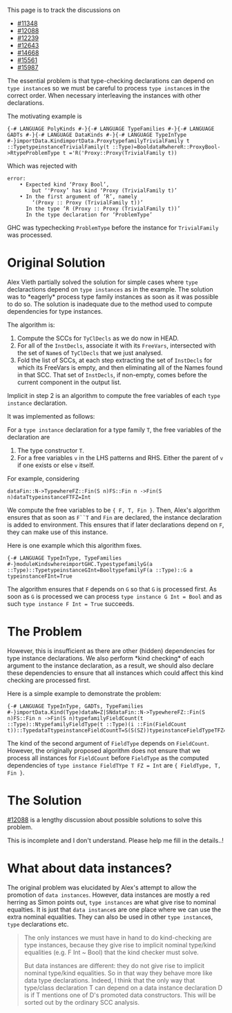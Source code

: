
This page is to track the discussions on

- [\#11348](https://gitlab.haskell.org//ghc/ghc/issues/11348)
- [\#12088](https://gitlab.haskell.org//ghc/ghc/issues/12088)
- [\#12239](https://gitlab.haskell.org//ghc/ghc/issues/12239)
- [\#12643](https://gitlab.haskell.org//ghc/ghc/issues/12643)
- [\#14668](https://gitlab.haskell.org//ghc/ghc/issues/14668)
- [\#15561](https://gitlab.haskell.org//ghc/ghc/issues/15561)
- [\#15987](https://gitlab.haskell.org//ghc/ghc/issues/15987)


The essential problem is that type-checking declarations can depend on `type instance`s so we must be careful to process `type instance`s in the correct order. When necessary interleaving the instances with other declarations.


The motivating example is

```
{-# LANGUAGE PolyKinds #-}{-# LANGUAGE TypeFamilies #-}{-# LANGUAGE GADTs #-}{-# LANGUAGE DataKinds #-}{-# LANGUAGE TypeInType #-}importData.KindimportData.ProxytypefamilyTrivialFamily t ::TypetypeinstanceTrivialFamily(t ::Type)=BooldataRwhereR::ProxyBool->RtypeProblemType t ='R('Proxy::Proxy(TrivialFamily t))
```


Which was rejected with

```wiki
error:
    • Expected kind ‘Proxy Bool’,
        but ‘'Proxy’ has kind ‘Proxy (TrivialFamily t)’
    • In the first argument of ‘R’, namely
        ‘(Proxy :: Proxy (TrivialFamily t))’
      In the type ‘R (Proxy :: Proxy (TrivialFamily t))’
      In the type declaration for ‘ProblemType’
```


GHC was typechecking `ProblemType` before the instance for `TrivialFamily` was processed.

# Original Solution


Alex Vieth partially solved the solution for simple cases where `type` declaractions depend on `type instances` as in the example. The solution was
to \*eagerly\* process type family instances as soon as it was possible to do so. The solution is inadequate due to the method used to compute dependencies for type instances. 


The algorithm is:

1. Compute the SCCs for `TyClDecls` as we do now in HEAD.
1. For all of the `InstDecls`, associate it with its `FreeVars`, intersected with the set of `Name`s of `TyClDecls` that we just analysed.
1. Fold the list of SCCs, at each step extracting the set of `InstDecls` for which its FreeVars is empty, and then eliminating all of the Names found in that SCC. That set of `InstDecls`, if non-empty, comes before the current component in the output list.


Implicit in step 2 is an algorithm to compute the free variables of each `type instance` declaration.


It was implemented as follows:


For a `type instance` declaration for a type family `T`, the free variables of the declaration are

1. The type constructor `T`.
1. For a free variables `v` in the LHS patterns and RHS. Either the parent of `v` if one exists or else `v` itself.


For example, considering

```
dataFin::N->TypewhereFZ::Fin(S n)FS::Fin n ->Fin(S n)dataTtypeinstanceFTFZ=Int
```


We compute the free variables to be `{ F, T, Fin }`. Then, Alex's algorithm ensures that as soon as `F``T` and `Fin` are declared, the instance declaration is added to environment. This ensures that if later declarations depend on `F`, they can make use of this instance.


Here is one example which this algorithm fixes.

```
{-# LANGUAGE TypeInType, TypeFamilies #-}moduleKindswhereimportGHC.TypestypefamilyG(a ::Type)::TypetypeinstanceGInt=BooltypefamilyF(a ::Type)::G a
typeinstanceFInt=True
```


The algorithm ensures that `F` depends on `G` so that `G` is processed first. As soon as `G` is processed we can process `type instance G Int = Bool` and as such `type instance F Int = True` succeeds. 

# The Problem


However, this is insufficient as there are other (hidden) dependencies for type instance declarations. We also perform \*kind checking\* of 
each argument to the instance declaration, as a result, we should also declare these dependencies to ensure that all instances which could affect this kind checking are processed first.


Here is a simple example to demonstrate the problem:

```
{-# LANGUAGE TypeInType, GADTs, TypeFamilies #-}importData.Kind(Type)dataN=Z|SNdataFin::N->TypewhereFZ::Fin(S n)FS::Fin n ->Fin(S n)typefamilyFieldCount(t ::Type)::NtypefamilyFieldType(t ::Type)(i ::Fin(FieldCount t))::TypedataTtypeinstanceFieldCountT=S(S(SZ))typeinstanceFieldTypeTFZ=Int
```


The kind of the second argument of `FieldType` depends on `FieldCount`. However, the originally proposed algorithm does not ensure that we process all instances for `FieldCount` before `FieldType` as the computed dependencies of `type instance FieldTYpe T FZ = Int` are `{ FieldType, T, Fin }`. 

# The Solution

[\#12088](https://gitlab.haskell.org//ghc/ghc/issues/12088) is a lengthy discussion about possible solutions to solve this problem.


This is incomplete and I don't understand. Please help me fill in the details..!

# What about data instances?


The original problem was elucidated by Alex's attempt to allow the promotion of `data instances`. However, data instances are mostly a red herring as Simon points out, `type instances` are what give rise to nominal equalties. It
is just that `data instance`s are one place where we can use the extra nominal equalities. They can also be used in other `type instance`s, `type` declarations etc. 

>
> The only instances we must have in hand to do kind-checking are type instances, because they give rise to implicit nominal type/kind equalities (e.g. F Int \~ Bool) that the kind checker must solve.
>
>
> But data instances are different: they do not give rise to implicit nominal type/kind equalities. So in that way they behave more like data type declarations. Indeed, I think that the only way that type/class declaration T can depend on a data instance declaration D is if T mentions one of D's promoted data constructors. This will be sorted out by the ordinary SCC analysis.
